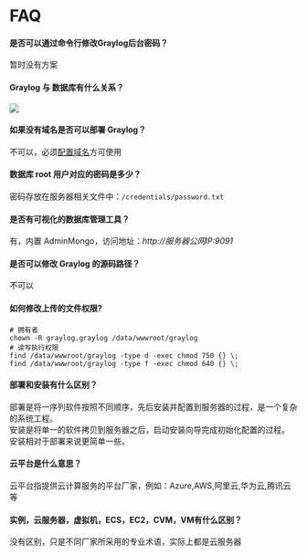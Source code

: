 # FAQ

#### 是否可以通过命令行修改Graylog后台密码？

暂时没有方案

#### Graylog 与 数据库有什么关系？

![](http://docs.graylog.org/en/3.1/_images/architec_small_setup.png)

#### 如果没有域名是否可以部署 Graylog？

不可以，必须[配置域名](/zh/more.md)方可使用

#### 数据库 root 用户对应的密码是多少？

密码存放在服务器相关文件中：`/credentials/password.txt`

#### 是否有可视化的数据库管理工具？

有，内置 AdminMongo，访问地址：*http://服务器公网IP:9091*

#### 是否可以修改 Graylog 的源码路径？

不可以

#### 如何修改上传的文件权限?

```shell
# 拥有者
chown -R graylog.graylog /data/wwwroot/graylog
# 读写执行权限
find /data/wwwroot/graylog -type d -exec chmod 750 {} \;
find /data/wwwroot/graylog -type f -exec chmod 640 {} \;
```

#### 部署和安装有什么区别？

部署是将一序列软件按照不同顺序，先后安装并配置到服务器的过程，是一个复杂的系统工程。  
安装是将单一的软件拷贝到服务器之后，启动安装向导完成初始化配置的过程。  
安装相对于部署来说更简单一些。 

#### 云平台是什么意思？

云平台指提供云计算服务的平台厂家，例如：Azure,AWS,阿里云,华为云,腾讯云等

#### 实例，云服务器，虚拟机，ECS，EC2，CVM，VM有什么区别？

没有区别，只是不同厂家所采用的专业术语，实际上都是云服务器
